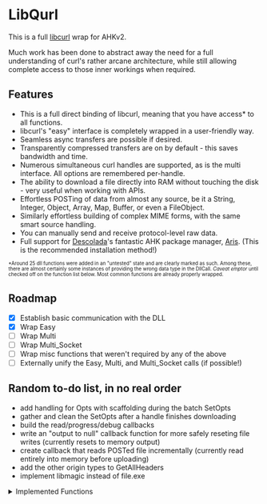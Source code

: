# LibQurl
This is a full [libcurl](https://curl.se/) wrap for AHKv2.

Much work has been done to abstract away the need for a full understanding of curl's rather arcane architecture, while still allowing complete access to those inner workings when required.

## Features
- This is a full direct binding of libcurl, meaning that you have access* to all functions.
- libcurl's "easy" interface is completely wrapped in a user-friendly way.
- Seamless async transfers are possible if desired.
- Transparently compressed transfers are on by default - this saves bandwidth and time.
- Numerous simultaneous curl handles are supported, as is the multi interface. All options are remembered per-handle.
- The ability to download a file directly into RAM without touching the disk - very useful when working with APIs.
- Effortless POSTing of data from almost any source, be it a String, Integer, Object, Array, Map, Buffer, or even a FileObject.
- Similarly effortless building of complex MIME forms, with the same smart source handling.
- You can manually send and receive protocol-level raw data.
- Full support for [Descolada](https://github.com/Descolada)'s fantastic AHK package manager, [Aris](https://github.com/Descolada/Aris). (This is the recommended installation method!)

<sup><sub>*Around 25 dll functions were added in an "untested" state and are clearly marked as such. Among these, there are almost certainly some instances of providing the wrong data type in the DllCall. *Caveat emptor* until checked off on the function list below. Most common functions are already properly wrapped.</sup></sub>

## Roadmap
- [X] Establish basic communication with the DLL
- [X] Wrap Easy
- [ ] Wrap Multi
- [ ] Wrap Multi_Socket
- [ ] Wrap misc functions that weren't required by any of the above
- [ ] Externally unify the Easy, Multi, and Multi_Socket calls (if possible!)

## Random to-do list, in no real order
- add handling for Opts with scaffolding during the batch SetOpts
- gather and clean the SetOpts after a handle finishes downloading
- build the read/progress/debug callbacks
- write an "output to null" callback function for more safely reseting file writes (currently resets to memory output)
- create callback that reads POSTed file incrementally (currently read entirely into memory before uploading)
- add the other origin types to GetAllHeaders
- implement libmagic instead of file.exe
  
<details><summary>Implemented Functions</summary>
https://curl.se/libcurl/c/allfuncs.html
  
| Wrapped?   | Name                          | Notes                        |
|:----------:|:------------------------------|:-----------------------------|
| &check;    | curl_easy_cleanup             |                              |
| &check;    | curl_easy_duphandle           |                              |
| &check;    | curl_easy_getinfo             |                              |
| &check;    | curl_easy_header              |                              |
| &check;    | curl_easy_init                |                              |
| &check;    | curl_easy_nextheader          |                              |
| &check;    | curl_easy_option_by_id        |                              |
| &check;    | curl_easy_option_by_name      |                              |
| &check;    | curl_easy_option_next         |                              |
| &check;    | curl_easy_pause               |                              |
| &check;    | curl_easy_perform             | called with .Sync()          |
| &check;    | curl_easy_recv                |                              |
| &check;    | curl_easy_reset               |                              |
| &check;    | curl_easy_send                |                              |
| &check;    | curl_easy_setopt              |                              |
| &check;    | curl_easy_strerror            |                              |
| &check;    | curl_easy_upkeep              |                              |
| &check;    | curl_free                     |                              |
| &check;    | curl_getdate                  |                              |
|            | curl_global_cleanup           |                              |
| &check;    | curl_global_init              | only default mode for now    |
|            | curl_global_init_mem          |                              |
| &check;    | curl_global_sslset            |                              |
| &check;    | curl_mime_addpart             |                              |
| &check;    | curl_mime_data                |                              |
|            | curl_mime_data_cb             |                              |
| &check;    | curl_mime_encoder             |                              |
| &check;    | curl_mime_filedata            |                              |
| &check;    | curl_mime_filename            |                              |
| &check;    | curl_mime_free                |                              |
| &check;    | curl_mime_headers             |                              |
| &check;    | curl_mime_init                |                              |
| &check;    | curl_mime_name                |                              |
| &check;    | curl_mime_subparts            |                              |
| &check;    | curl_mime_type                |                              |
| &check;    | curl_multi_add_handle         | called with .ReadySync()     |
|            | curl_multi_assign             |                              |
| &check;    | curl_multi_cleanup            |                              |
|            | curl_multi_fdset              |                              |
| &check;    | curl_multi_info_read          |                              |
| &check;    | curl_multi_init               |                              |
| &check;    | curl_multi_perform            | called with .Async()         |
| &check;    | curl_multi_remove_handle      |                              |
| &check;    | curl_multi_setopt             |                              |
|            | curl_multi_socket_action      |                              |
| &check;    | curl_multi_strerror           |                              |
|            | curl_multi_timeout            |                              |
|            | curl_multi_poll               |                              |
|            | curl_multi_wait               |                              |
|            | curl_multi_wakeup             |                              |
|            | curl_pushheader_byname        |                              |
|            | curl_pushheader_bynum         |                              |
| &check;    | curl_share_cleanup            |                              |
| &check;    | curl_share_init               |                              |
| &check;    | curl_share_setopt             |                              |
| &check;    | curl_share_strerror           |                              |
| &check;    | curl_slist_append             |                              |
| &check;    | curl_slist_free_all           |                              |
| &check;    | curl_url                      |                              |
| &check;    | curl_url_cleanup              |                              |
| &check;    | curl_url_dup                  |                              |
| &check;    | curl_url_get                  |                              |
| &check;    | curl_url_set                  |                              |
| &check;    | curl_url_strerror             |                              |
| &check;    | curl_version                  |                              |
| &check;    | curl_version_info             |                              |
|            | curl_ws_recv                  |                              |
|            | curl_ws_send                  |                              |
|            | curl_ws_meta                  |                              |
<details><summary>Deprecated Functions with Suggested Alternatives</summary>
  
| Wrapped?   | Name                          | Alternative                  |
|:----------:|:------------------------------|:-----------------------------|
| &#10060;   | curl_easy_escape<br>curl_easy_unescape<br>curl_escape<br>curl_unescape | use the URL API  |
| &#10060;   | curl_formadd<br>curl_formfree<br>curl_formget | use the mime API |
</summary>
</details>

